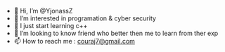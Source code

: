 - 👋 Hi, I’m @YjonassZ
- 👀 I’m interested in programation & cyber security
- 🌱 I just start learning c++
- 💞️ I’m looking to know friend who better then me to learn from ther exp
- 📫 How to reach me : couraj7@gmail.com

<!---
YjonassZ/YjonassZ is a ✨ special ✨ repository because its `README.md` (this file) appears on your GitHub profile.
You can click the Preview link to take a look at your changes.
--->
